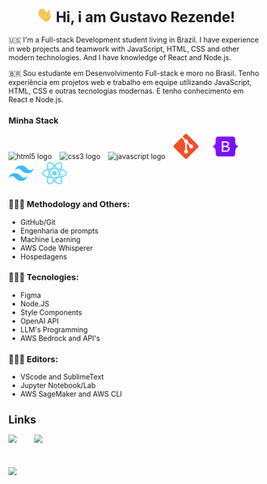 <div align="center">
  <h1><img height="30px" src="https://github.com/MaxHenriique/MaxHenriique/blob/main/Assets/Hi.gif"> Hi, i am Gustavo Rezende!</h1>
</div>

:us:
I'm a Full-stack Development student living in Brazil. I have experience in web projects and teamwork with JavaScript, HTML, CSS and other modern technologies. And I have knowledge of React and Node.js.

:brazil:
Sou estudante em Desenvolvimento Full-stack e moro no Brasil. Tenho experiência em projetos web e trabalho em equipe utilizando JavaScript, HTML, CSS e outras tecnologias modernas. E tenho conhecimento em React e Node.js.

<h3 align="left">Minha Stack</h3>
<div align="left">
   <img src="https://cdn.jsdelivr.net/gh/devicons/devicon/icons/html5/html5-original.svg" height="50" alt="html5 logo"  />
   <img width="8" />
   <img src="https://cdn.jsdelivr.net/gh/devicons/devicon/icons/css3/css3-original.svg" height="50" alt="css3 logo"  />
   <img width="8" />
   <img src="https://cdn.jsdelivr.net/gh/devicons/devicon/icons/javascript/javascript-plain.svg" height="50" alt="javascript logo"  />
   <img width="8" />
   <img src="https://github.com/devicons/devicon/blob/v2.16.0/icons/git/git-plain.svg" height="50" alt="git logo"  />
   <img width="8" />
<!--    <img src="https://github.com/devicons/devicon/blob/v2.16.0/icons/sass/sass-original.svg" height="50" alt="sass logo"  /> -->
   <img width="8" />
   <img src="https://github.com/devicons/devicon/blob/v2.16.0/icons/bootstrap/bootstrap-original.svg" height="50" alt="boostrap logo"  />
   <img width="8" />
   <img src="https://github.com/devicons/devicon/blob/v2.16.0/icons/tailwindcss/tailwindcss-original.svg" height="50" alt="tailwind logo"  />
   <img width="8" />
   <img src="https://github.com/devicons/devicon/blob/v2.16.0/icons/react/react-original.svg" height="50" alt="react"  />
   <img width="8" />
  </div>
  
<div>
  <div>
    <h3>👨🏼‍💻 Methodology and Others:</h3>
     <ul>
      <li>GitHub/Git</li>
      <li>Engenharia de prompts</li>
      <li>Machine Learning</li>
      <li>AWS Code Whisperer</li>
      <li>Hospedagens</li>
    </ul>  
  </div>
  <div>
    <h3>👨🏼‍💻 Tecnologies:</h3>
      <ul>
       <li>Figma</li>
       <li>Node.JS</li>
       <li>Style Components</li> 
       <li>OpenAI API</li>
       <li>LLM's Programming</li>
       <li>AWS Bedrock and API's</li>
      </ul>
    <h3>👨🏼‍💻 Editors:</h3>
      <ul>
       <li>VScode and SublimeText</li>
       <li>Jupyter Notebook/Lab</li>
       <li>AWS SageMaker and AWS CLI</li>
      </ul>
  </div>
</div>

<div>
  <h2>Links</h2>
  <a href="https://www.linkedin.com/in/gustavo-rezende-63527331b?utm_source=share&utm_campaign=share_via&utm_content=profile&utm_medium=android_app"><img src="https://d29fhpw069ctt2.cloudfront.net/icon/image/38764/preview.svg" width="40px"></a>
  &nbsp;&nbsp;&nbsp;
<!--   <a href="https://www.youtube.com/@klaytonjrr"><img src="https://rotony.com.br/wp-content/uploads/2021/09/free-youtube-logo-icon-2431-thumb.png" width="50px"></a> -->
  &nbsp;&nbsp;&nbsp;
  <a href="https://www.instagram.com/rzendeee/"><img src="https://upload.wikimedia.org/wikipedia/commons/thumb/5/58/Instagram-Icon.png/800px-Instagram-Icon.png" width="40px"></a>
</div>

&nbsp;&nbsp;&nbsp;

![](https://komarev.com/ghpvc/?username=alerezendesp&color=green&style=flat-square)


